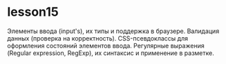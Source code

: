 # lesson15
 
Элементы ввода (input's), их типы и поддержка в браузере. Валидация данных (проверка на корректность). CSS-псевдоклассы для оформления состояний элементов ввода. Регулярные выражения (Regular expression, RegExp), их синтаксис и применение в разметке.
